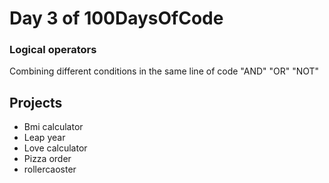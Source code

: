 # Day 3 of 100DaysOfCode


### Logical operators
Combining different conditions in the same line of code
"AND" "OR" "NOT"

 ## Projects
- Bmi calculator
- Leap year
- Love calculator
- Pizza order
- rollercaoster

